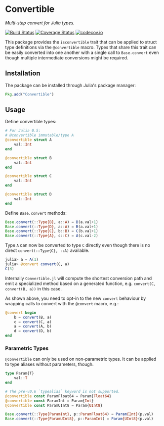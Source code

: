 # Convertible

*Multi-step convert for Julia types.*

[![Build Status][travis-badge]][travis-link] [![Coverage Status][coveralls-badge]][coveralls-link] [![codecov.io][codecov-badge]][codecov-link]

This package provides the `isconvertible` trait that can be applied to struct type definitions via the `@convertible` macro.
Types that share this trait can be easily converted into one another with a single call to `Base.convert` even though multiple intermediate conversions might be required.

## Installation

The package can be installed through Julia's package manager:

```julia
Pkg.add("Convertible")
```

## Usage

Define convertible types:
```julia
# For Julia 0.5:
# @convertible immutable/type A
@convertible struct A
    val::Int
end

@convertible struct B
    val::Int
end

@convertible struct C
    val::Int
end

@convertible struct D
    val::Int
end
```

Define `Base.convert` methods:
```julia
Base.convert(::Type{B}, a::A) = B(a.val+1)
Base.convert(::Type{D}, a::A) = B(a.val+1)
Base.convert(::Type{C}, b::B) = C(b.val+1)
Base.convert(::Type{A}, c::C) = A(c.val-2)
```

Type `A` can now be converted to type `C` directly even though there is no direct `convert(::Type{C}, ::A)` available.
```julia
julia> a = A(1)
julia> @convert convert(C, a)
C(3)
```

Internally `Convertible.jl` will compute the shortest conversion path and emit a specialized method based on a generated function,
e.g. `convert(C, convert(B, a))` in this case.

As shown above, you need to opt-in to the new `convert` behaviour by wrapping calls to convert with the `@convert` macro, e.g.:

```julia
@convert begin
    b = convert(B, a)
    c = convert(C, a)
    a = convert(A, b)
    d = convert(D, b)
end
```

### Parametric Types

`@convertible` can only be used on non-parametric types.
It can be applied to type aliases without parameters, though.

```julia
type Param{T}
    val::T
end

# The pre-v0.6 `typealias` keyword is not supported.
@convertible const ParamFloat64 = Param{Float64}
@convertible const ParamInt = Param{Int}
@convertible const ParamUInt8 = Param{UInt8}

Base.convert(::Type{ParamInt}, p::ParamFloat64) = Param{Int}(p.val)
Base.convert(::Type{ParamUInt8}, p::ParamInt) = Param{UInt8}(p.val)
```

[travis-badge]: https://travis-ci.org/helgee/Convertible.jl.svg?branch=master
[travis-link]: https://travis-ci.org/helgee/Convertible.jl
[coveralls-badge]: https://coveralls.io/repos/helgee/Convertible.jl/badge.svg?branch=master&service=github
[coveralls-link]: https://coveralls.io/github/helgee/Convertible.jl?branch=master
[codecov-badge]: http://codecov.io/github/helgee/Convertible.jl/coverage.svg?branch=master
[codecov-link]: http://codecov.io/github/helgee/Convertible.jl?branch=master
